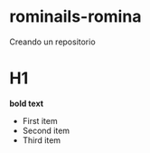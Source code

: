 # rominails-romina
Creando un repositorio
# H1

**bold text**

- First item
- Second item
- Third item
